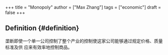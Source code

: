 +++
title = "Monopoly"
author = ["Max Zhang"]
tags = ["economic"]
draft = false
+++

## Definition {#definition}

垄断即使一个单一公司控制了整个产业的控制使这家公司能够通过规定价格、质量标准及供
应来有效率地控制商品。
